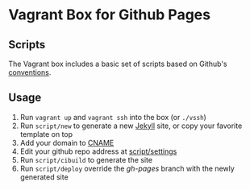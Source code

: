 # Vagrant Box for Github Pages

## Scripts

The Vagrant box includes a basic set of scripts based on Github's
[conventions](https://github.com/github/scripts-to-rule-them-all).

## Usage

1. Run `vagrant up` and `vagrant ssh` into the box (or `./vssh`)
2. Run `script/new` to generate a new [Jekyll](https://jekyllrb.com) site, or copy your favorite template on top
3. Add your domain to [CNAME](CNAME)
4. Edit your github repo address at [script/settings](script/settings)
5. Run `script/cibuild` to generate the site
6. Run `script/deploy` override the _gh-pages_ branch with the newly generated site